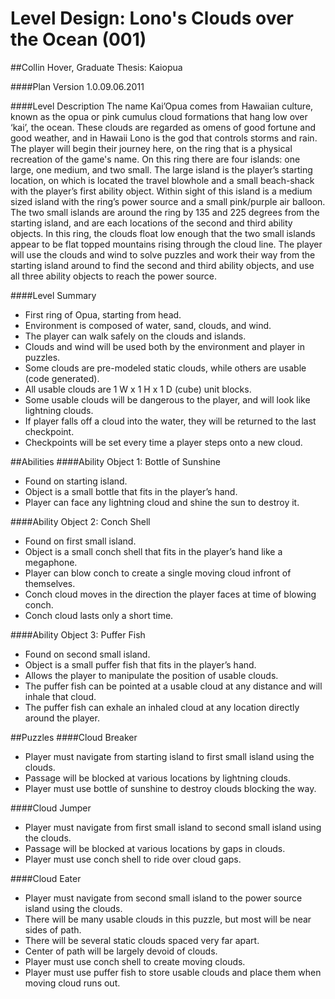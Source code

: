 ﻿Level Design: Lono's Clouds over the Ocean (001)
========
##Collin Hover, Graduate Thesis: Kaiopua

####Plan Version
1.0.09.06.2011

####Level Description
The name Kai’Opua comes from Hawaiian culture, known as the opua or pink cumulus cloud formations that hang low over ‘kai’, the ocean. These clouds are regarded as omens of good fortune and good weather, and in Hawaii Lono is the god that controls storms and rain. The player will begin their journey here, on the ring that is a physical recreation of the game's name. On this ring there are four islands: one large, one medium, and two small. The large island is the player’s starting location, on which is located the travel blowhole and a small beach-shack with the player’s first ability object. Within sight of this island is a medium sized island with the ring’s power source and a small pink/purple air balloon. The two small islands are around the ring by 135 and 225 degrees from the starting island, and are each locations of the second and third ability objects. In this ring, the clouds float low enough that the two small islands appear to be flat topped mountains rising through the cloud line. The player will use the clouds and wind to solve puzzles and work their way from the starting island around to find the second and third ability objects, and use all three ability objects to reach the power source.

####Level Summary
*   First ring of Opua, starting from head. 
*   Environment is composed of water, sand, clouds, and wind. 
*   The player can walk safely on the clouds and islands.
*   Clouds and wind will be used both by the environment and player in puzzles.
*   Some clouds are pre-modeled static clouds, while others are usable (code generated).
*   All usable clouds are 1 W x 1 H x 1 D (cube) unit blocks.
*   Some usable clouds will be dangerous to the player, and will look like lightning clouds.
*   If player falls off a cloud into the water, they will be returned to the last checkpoint.
*   Checkpoints will be set every time a player steps onto a new cloud.

##Abilities
####Ability Object 1: Bottle of Sunshine
*   Found on starting island.
*   Object is a small bottle that fits in the player’s hand.
*   Player can face any lightning cloud and shine the sun to destroy it.

####Ability Object 2: Conch Shell
*   Found on first small island.
*   Object is a small conch shell that fits in the player’s hand like a megaphone.
*   Player can blow conch to create a single moving cloud infront of themselves.
*   Conch cloud moves in the direction the player faces at time of blowing conch.
*   Conch cloud lasts only a short time.

####Ability Object 3: Puffer Fish
*   Found on second small island.
*   Object is a small puffer fish that fits in the player’s hand.
*   Allows the player to manipulate the position of usable clouds.
*   The puffer fish can be pointed at a usable cloud at any distance and will inhale that cloud.
*   The puffer fish can exhale an inhaled cloud at any location directly around the player.

##Puzzles
####Cloud Breaker
*   Player must navigate from starting island to first small island using the clouds.
*   Passage will be blocked at various locations by lightning clouds.
*   Player must use bottle of sunshine to destroy clouds blocking the way.

####Cloud Jumper
*   Player must navigate from first small island to second small island using the clouds.
*   Passage will be blocked at various locations by gaps in clouds.
*   Player must use conch shell to ride over cloud gaps.

####Cloud Eater
*   Player must navigate from second small island to the power source island using the clouds.
*   There will be many usable clouds in this puzzle, but most will be near sides of path.
*   There will be several static clouds spaced very far apart.
*   Center of path will be largely devoid of clouds.
*   Player must use conch shell to create moving clouds.
*   Player must use puffer fish to store usable clouds and place them when moving cloud runs out.
